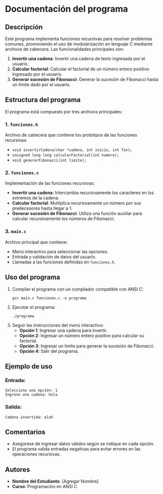 # Documentación del programa

## Descripción
Este programa implementa funciones recursivas para resolver problemas comunes, promoviendo el uso de modularización en lenguaje C mediante archivos de cabecera. Las funcionalidades principales son:

1. **Invertir una cadena**: Invertir una cadena de texto ingresada por el usuario.
2. **Calcular factorial**: Calcular el factorial de un número entero positivo ingresado por el usuario.
3. **Generar sucesión de Fibonacci**: Generar la sucesión de Fibonacci hasta un límite dado por el usuario.

## Estructura del programa
El programa está compuesto por tres archivos principales:

### 1. `funciones.h`
Archivo de cabecera que contiene los prototipos de las funciones recursivas:
- `void invertirCadena(char *cadena, int inicio, int fin);`
- `unsigned long long calcularFactorial(int numero);`
- `void generarFibonacci(int limite);`

### 2. `funciones.c`
Implementación de las funciones recursivas:
- **Invertir una cadena**: Intercambia recursivamente los caracteres en los extremos de la cadena.
- **Calcular factorial**: Multiplica recursivamente un número por sus predecesores hasta llegar a 1.
- **Generar sucesión de Fibonacci**: Utiliza una función auxiliar para calcular recursivamente los números de Fibonacci.

### 3. `main.c`
Archivo principal que contiene:
- Menú interactivo para seleccionar las opciones.
- Entrada y validación de datos del usuario.
- Llamadas a las funciones definidas en `funciones.h`.

## Uso del programa
1. Compilar el programa con un compilador compatible con ANSI C:
   ```
   gcc main.c funciones.c -o programa
   ```
2. Ejecutar el programa:
   ```
   ./programa
   ```
3. Seguir las instrucciones del menú interactivo:
   - **Opción 1**: Ingresar una cadena para invertir.
   - **Opción 2**: Ingresar un número entero positivo para calcular su factorial.
   - **Opción 3**: Ingresar un límite para generar la sucesión de Fibonacci.
   - **Opción 4**: Salir del programa.

## Ejemplo de uso
### Entrada:
```
Seleccione una opción: 1
Ingrese una cadena: hola
```
### Salida:
```
Cadena invertida: aloh
```

## Comentarios
- Asegúrese de ingresar datos válidos según se indique en cada opción.
- El programa valida entradas negativas para evitar errores en las operaciones recursivas.

## Autores
- **Nombre del Estudiante**: [Agregar Nombre]
- **Curso**: Programación en ANSI C

